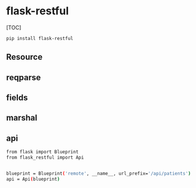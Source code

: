 # flask-restful

[TOC]

```bash
pip install flask-restful
```

## Resource

## reqparse

## fields

## marshal

## api

```bash
from flask import Blueprint
from flask_restful import Api


blueprint = Blueprint('remote', __name__, url_prefix='/api/patients')
api = Api(blueprint)

```
